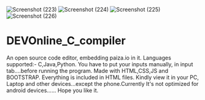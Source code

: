 ![Screenshot (223)](https://user-images.githubusercontent.com/75971776/120113930-65aea200-c19a-11eb-84f6-bf772a4c125c.png)
![Screenshot (224)](https://user-images.githubusercontent.com/75971776/120113931-67786580-c19a-11eb-9dbc-0f56c7bcff09.png)
![Screenshot (225)](https://user-images.githubusercontent.com/75971776/120113933-68a99280-c19a-11eb-874a-fc8ce72a62fc.png)
![Screenshot (226)](https://user-images.githubusercontent.com/75971776/120113936-6c3d1980-c19a-11eb-9ae9-79100f2595b4.png)
# DEVOnline_C_compiler
An open source code editor, embedding paiza.io in it. 
Languages supported:- C,Java,Python.
You have to put your inputs manually, in input tab....before running the program.
Made with HTML,CSS,JS and BOOTSTRAP. Everything is included in HTML files.
Kindly view it in your PC, Laptop and other devices...except the phone.Currently It's not optimized for android devices......
Hope you like it.
